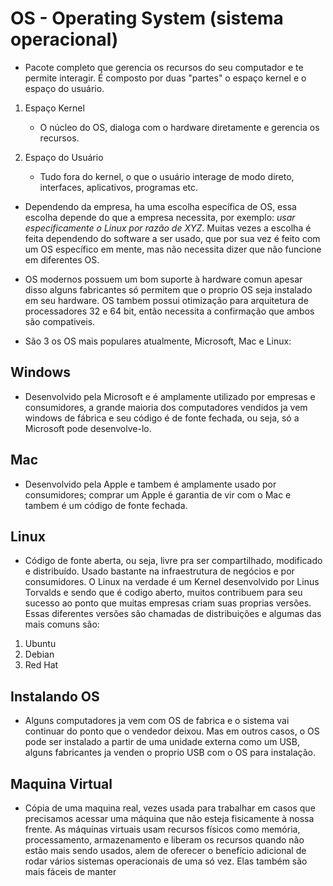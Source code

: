 # OS - Operating System (sistema operacional)    

- Pacote completo que gerencia os recursos do seu computador e te permite interagir. É composto por duas "partes" o espaço kernel e o espaço do usuário.     

1. Espaço Kernel
    - O núcleo do OS, dialoga com o hardware diretamente e gerencia os recursos.   

2. Espaço do Usuário
    - Tudo fora do kernel, o que o usuário interage de modo direto, interfaces, aplicativos, programas etc.   

- Dependendo da empresa, ha uma escolha específica de OS, essa escolha depende do que a empresa necessita, por exemplo: *usar especificamente o Linux por razão de XYZ*. Muitas vezes a escolha é feita dependendo do software a ser usado, que por sua vez é feito com um OS específico em mente, mas não necessita dizer que não funcione em diferentes OS.

- OS modernos possuem um bom suporte à hardware comun apesar disso alguns fabricantes só permitem que o proprio OS seja instalado em seu hardware. OS tambem possui otimização para arquitetura de processadores 32 e 64 bit, então necessita a confirmação que ambos são compativeis.

     
- São 3 os OS mais populares atualmente, Microsoft, Mac e Linux:   

## Windows    

- Desenvolvido pela Microsoft e é amplamente utilizado por empresas e consumidores, a grande maioria dos computadores vendidos ja vem windows de fábrica e seu código é de fonte fechada, ou seja, só a Microsoft pode desenvolve-lo.    

## Mac    

- Desenvolvido pela Apple e tambem é amplamente usado por consumidores; comprar um Apple é garantia de vir com o Mac e tambem é um código de fonte fechada.   

## Linux    

- Código de fonte aberta, ou seja, livre pra ser compartilhado, modificado e distribuído. Usado bastante na infraestrutura de negócios e por consumidores. O Linux na verdade é um Kernel desenvolvido por Linus Torvalds e sendo que é codigo aberto, muitos contribuem para seu sucesso ao ponto que muitas empresas criam suas proprias versões. Essas diferentes versões são chamadas de distribuições e algumas das mais comuns são:
1. Ubuntu
2. Debian
3. Red Hat    

## Instalando OS    

- Alguns computadores ja vem com OS de fabrica e o sistema vai continuar do ponto que o vendedor deixou. Mas em outros casos, o OS pode ser instalado a partir de uma unidade externa como um USB, alguns fabricantes ja venden o proprio USB com o OS para instalação.   

## Maquina Virtual   

- Cópia de uma maquina real, vezes usada para trabalhar em casos que precisamos acessar uma máquina que não esteja fisicamente à nossa frente. As máquinas virtuais usam recursos físicos como memória, processamento, armazenamento e liberam os recursos quando não estão mais sendo usados, alem de oferecer o benefício adicional de rodar vários sistemas operacionais de uma só vez. Elas também são mais fáceis de manter